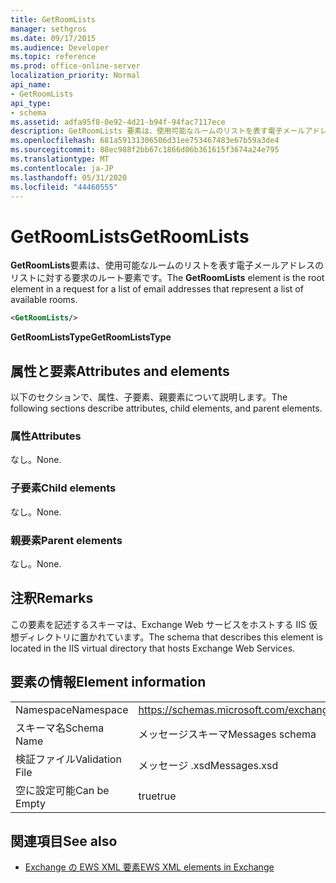 ```yaml
---
title: GetRoomLists
manager: sethgros
ms.date: 09/17/2015
ms.audience: Developer
ms.topic: reference
ms.prod: office-online-server
localization_priority: Normal
api_name:
- GetRoomLists
api_type:
- schema
ms.assetid: adfa95f8-0e92-4d21-b94f-94fac7117ece
description: GetRoomLists 要素は、使用可能なルームのリストを表す電子メールアドレスのリストに対する要求のルート要素です。
ms.openlocfilehash: 681a59131306506d31ee753467483e67b59a3de4
ms.sourcegitcommit: 88ec988f2bb67c1866d06b361615f3674a24e795
ms.translationtype: MT
ms.contentlocale: ja-JP
ms.lasthandoff: 05/31/2020
ms.locfileid: "44460555"
---
```

# <a name="getroomlists"></a><span data-ttu-id="fcdbf-103">GetRoomLists</span><span class="sxs-lookup"><span data-stu-id="fcdbf-103">GetRoomLists</span></span>

<span data-ttu-id="fcdbf-104">**GetRoomLists**要素は、使用可能なルームのリストを表す電子メールアドレスのリストに対する要求のルート要素です。</span><span class="sxs-lookup"><span data-stu-id="fcdbf-104">The **GetRoomLists** element is the root element in a request for a list of email addresses that represent a list of available rooms.</span></span> 
  
```XML
<GetRoomLists/>
```

 <span data-ttu-id="fcdbf-105">**GetRoomListsType**</span><span class="sxs-lookup"><span data-stu-id="fcdbf-105">**GetRoomListsType**</span></span>
## <a name="attributes-and-elements"></a><span data-ttu-id="fcdbf-106">属性と要素</span><span class="sxs-lookup"><span data-stu-id="fcdbf-106">Attributes and elements</span></span>

<span data-ttu-id="fcdbf-107">以下のセクションで、属性、子要素、親要素について説明します。</span><span class="sxs-lookup"><span data-stu-id="fcdbf-107">The following sections describe attributes, child elements, and parent elements.</span></span>
  
### <a name="attributes"></a><span data-ttu-id="fcdbf-108">属性</span><span class="sxs-lookup"><span data-stu-id="fcdbf-108">Attributes</span></span>

<span data-ttu-id="fcdbf-109">なし。</span><span class="sxs-lookup"><span data-stu-id="fcdbf-109">None.</span></span>
  
### <a name="child-elements"></a><span data-ttu-id="fcdbf-110">子要素</span><span class="sxs-lookup"><span data-stu-id="fcdbf-110">Child elements</span></span>

<span data-ttu-id="fcdbf-111">なし。</span><span class="sxs-lookup"><span data-stu-id="fcdbf-111">None.</span></span>
  
### <a name="parent-elements"></a><span data-ttu-id="fcdbf-112">親要素</span><span class="sxs-lookup"><span data-stu-id="fcdbf-112">Parent elements</span></span>

<span data-ttu-id="fcdbf-113">なし。</span><span class="sxs-lookup"><span data-stu-id="fcdbf-113">None.</span></span>
  
## <a name="remarks"></a><span data-ttu-id="fcdbf-114">注釈</span><span class="sxs-lookup"><span data-stu-id="fcdbf-114">Remarks</span></span>

<span data-ttu-id="fcdbf-115">この要素を記述するスキーマは、Exchange Web サービスをホストする IIS 仮想ディレクトリに置かれています。</span><span class="sxs-lookup"><span data-stu-id="fcdbf-115">The schema that describes this element is located in the IIS virtual directory that hosts Exchange Web Services.</span></span>
  
## <a name="element-information"></a><span data-ttu-id="fcdbf-116">要素の情報</span><span class="sxs-lookup"><span data-stu-id="fcdbf-116">Element information</span></span>

|||
|:-----|:-----|
|<span data-ttu-id="fcdbf-117">Namespace</span><span class="sxs-lookup"><span data-stu-id="fcdbf-117">Namespace</span></span>  <br/> |https://schemas.microsoft.com/exchange/services/2006/messages  <br/> |
|<span data-ttu-id="fcdbf-118">スキーマ名</span><span class="sxs-lookup"><span data-stu-id="fcdbf-118">Schema Name</span></span>  <br/> |<span data-ttu-id="fcdbf-119">メッセージスキーマ</span><span class="sxs-lookup"><span data-stu-id="fcdbf-119">Messages schema</span></span>  <br/> |
|<span data-ttu-id="fcdbf-120">検証ファイル</span><span class="sxs-lookup"><span data-stu-id="fcdbf-120">Validation File</span></span>  <br/> |<span data-ttu-id="fcdbf-121">メッセージ .xsd</span><span class="sxs-lookup"><span data-stu-id="fcdbf-121">Messages.xsd</span></span>  <br/> |
|<span data-ttu-id="fcdbf-122">空に設定可能</span><span class="sxs-lookup"><span data-stu-id="fcdbf-122">Can be Empty</span></span>  <br/> |<span data-ttu-id="fcdbf-123">true</span><span class="sxs-lookup"><span data-stu-id="fcdbf-123">true</span></span>  <br/> |
   
## <a name="see-also"></a><span data-ttu-id="fcdbf-124">関連項目</span><span class="sxs-lookup"><span data-stu-id="fcdbf-124">See also</span></span>



- [<span data-ttu-id="fcdbf-125">Exchange の EWS XML 要素</span><span class="sxs-lookup"><span data-stu-id="fcdbf-125">EWS XML elements in Exchange</span></span>](ews-xml-elements-in-exchange.md)


